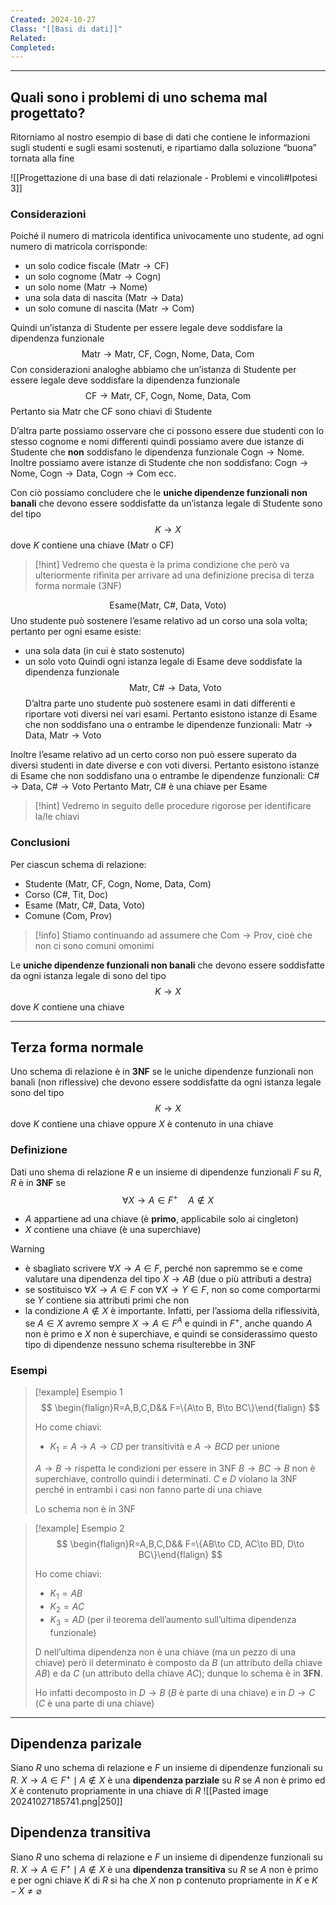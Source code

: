 ```yaml
---
Created: 2024-10-27
Class: "[[Basi di dati]]"
Related: 
Completed:
---
```

---
## Quali sono i problemi di uno schema mal progettato?
Ritorniamo al nostro esempio di base di dati che contiene le informazioni sugli studenti e sugli esami sostenuti, e ripartiamo dalla soluzione “buona” tornata alla fine

![[Progettazione di una base di dati relazionale - Problemi e vincoli#Ipotesi 3]]

### Considerazioni
Poiché il numero di matricola identifica univocamente uno studente, ad ogni numero di matricola corrisponde:
- un solo codice fiscale ($\text{Matr}\to \text{CF}$)
- un solo cognome ($\text{Matr}\to \text{Cogn}$)
- un solo nome ($\text{Matr}\to \text{Nome}$)
- una sola data di nascita ($\text{Matr}\to \text{Data}$)
- un solo comune di nascita ($\text{Matr} \to \text{Com}$)

Quindi un’istanza di $\text{Studente}$ per essere legale deve soddisfare la dipendenza funzionale
$$
\text{Matr}\to \text{Matr, CF, Cogn, Nome, Data, Com}
$$
Con considerazioni analoghe abbiamo che un’istanza di $\text{Studente}$ per essere legale deve soddisfare la dipendenza funzionale
$$
\text{CF}\to \text{Matr, CF, Cogn, Nome, Data, Com}
$$
Pertanto sia $\text{Matr}$ che $\text{CF}$ sono chiavi di $\text{Studente}$

D’altra parte possiamo osservare che ci possono essere due studenti con lo stesso cognome e nomi differenti quindi possiamo avere due istanze di $\text{Studente}$ che **non** soddisfano le dipendenza funzionale $\text{Cogn}\to \text{Nome}$. Inoltre possiamo avere istanze di $\text{Studente}$ che non soddisfano: $\text{Cogn}\to \text{Nome}$, $\text{Cogn}\to \text{Data}$, $\text{Cogn}\to \text{Com}$ ecc.

Con ciò possiamo concludere che le **uniche dipendenze funzionali non banali** che devono essere soddisfatte da un’istanza legale di $\text{Studente}$ sono del tipo
$$
K\to X
$$
dove $K$ contiene una chiave ($\text{Matr}$ o $\text{CF}$)

>[!hint]
>Vedremo che questa è la prima condizione che però va ulteriormente rifinita per arrivare ad una definizione precisa di terza forma normale (3NF)


$$
\text{Esame(Matr, C\#, Data, Voto)}
$$
Uno studente può sostenere l’esame relativo ad un corso una sola volta; pertanto per ogni esame esiste:
- una sola data (in cui è stato sostenuto)
- un solo voto
Quindi ogni istanza legale di $\text{Esame}$ deve soddisfate la dipendenza funzionale
$$
\text{Matr, C\#}\to \text{Data, Voto}
$$
D’altra parte uno studente può sostenere esami in dati differenti e riportare voti diversi nei vari esami. Pertanto esistono istanze di $\text{Esame}$ che non soddisfano una o entrambe le dipendenze funzionali: $\text{Matr}\to \text{Data}$, $\text{Matr}\to \text{Voto}$

Inoltre l’esame relativo ad un certo corso non può essere superato da diversi studenti in date diverse e con voti diversi. Pertanto esistono istanze di $\text{Esame}$ che non soddisfano una o entrambe le dipendenze funzionali: $\text{C\#}\to \text{Data}$, $\text{C\#}\to \text{Voto}$
Pertanto $\text{Matr, C\#}$ è una chiave per $\text{Esame}$

>[!hint]
>Vedremo in seguito delle procedure rigorose per identificare la/le chiavi

### Conclusioni
Per ciascun schema di relazione:
- $\text{Studente (Matr, CF, Cogn, Nome, Data, Com)}$
- $\text{Corso (C\#, Tit, Doc)}$
- $\text{Esame (Matr, C\#, Data, Voto)}$
- $\text{Comune (Com, Prov)}$

>[!info] Stiamo continuando ad assumere che $\text{Com}\to \text{Prov}$, cioè che non ci sono comuni omonimi

Le **uniche dipendenze funzionali non banali** che devono essere soddisfatte da ogni istanza legale di sono del tipo
$$
K\to X
$$
dove $K$ contiene una chiave

---
## Terza forma normale
Uno schema di relazione è in **3NF** se le uniche dipendenze funzionali non banali (non riflessive) che devono essere soddisfatte da ogni istanza legale sono del tipo
$$
K\to X
$$
dove $K$ contiene una chiave oppure $X$ è contenuto in una chiave

### Definizione
Dati uno shema di relazione $R$ e un insieme di dipendenze funzionali $F$ su $R$, $R$ è in **3NF** se
$$
\forall X\to A\in F^+ \,\,\,\,\,\,\,A\not\in X
$$
- $A$ appartiene ad una chiave (è **primo**, applicabile solo ai cingleton)
- $X$ contiene una chiave (è una superchiave)

>[!warning]
>- è sbagliato scrivere $\forall X\to A\in F$, perché non sapremmo se e come valutare una dipendenza del tipo $X\to AB$ (due o più attributi a destra)
>- se sostituisco $\forall X\to A\in F$ con $\forall X\to Y\in F$, non so come comportarmi se $Y$ contiene sia attributi primi che non
>- la condizione $A \not\in X$ è importante. Infatti, per l’assioma della riflessività, se $A\in X$ avremo sempre $X\to A \in F^A$ e quindi in $F^+$, anche quando $A$ non è primo e $X$ non è superchiave, e quindi se considerassimo questo tipo di dipendenze nessuno schema risulterebbe in 3NF

### Esempi
>[!example] Esempio 1
>$$
\begin{flalign}R=A,B,C,D&& F=\{A\to B, B\to BC\}\end{flalign}
>$$
>
>Ho come chiavi:
>- $K_{1}=A$ → $A\to CD$ per transitività e $A\to BCD$ per unione
>
>$A\to B$ → rispetta le condizioni per essere in 3NF
>$B\to BC$ → $B$ non è superchiave, controllo quindi i determinati. $C$ e $D$ violano la 3NF perché in entrambi i casi non fanno parte di una chiave
>
>Lo schema non è in 3NF

>[!example] Esempio 2
>$$
\begin{flalign}R=A,B,C,D&& F=\{AB\to CD, AC\to BD, D\to BC\}\end{flalign}
>$$
>
>Ho come chiavi:
>- $K_{1}=AB$
>- $K_{2}=AC$
>- $K_{3}=AD$ (per il teorema dell’aumento sull’ultima dipendenza funzionale)
>
>
>D nell’ultima dipendenza non è una chiave (ma un pezzo di una chiave) però il determinato è composto da $B$ (un attributo della chiave $AB$) e da $C$ (un attributo della chiave $AC$); dunque lo schema è in **3FN**.
>
>Ho infatti decomposto in $D\to B$ ($B$ è parte di una chiave) e in $D\to C$ ($C$ è una parte di una chiave)


---
## Dipendenza parizale
Siano $R$ uno schema di relazione e $F$ un insieme di dipendenze funzionali su $R$.
$X\to A\in F^+\mid A\not\in X$ è una **dipendenza parziale** su $R$ se $A$ non è primo ed $X$ è contenuto propriamente in una chiave di $R$
![[Pasted image 20241027185741.png|250]]

## Dipendenza transitiva
Siano $R$ uno schema di relazione e $F$ un insieme di dipendenze funzionali su $R$.
$X\to A\in F^+\mid A\not\in X$ è una **dipendenza transitiva** su $R$ se $A$ non è primo e per ogni chiave $K$ di $R$ si ha che $X$ non p contenuto propriamente in $K$ e $K-X\neq\varnothing$
